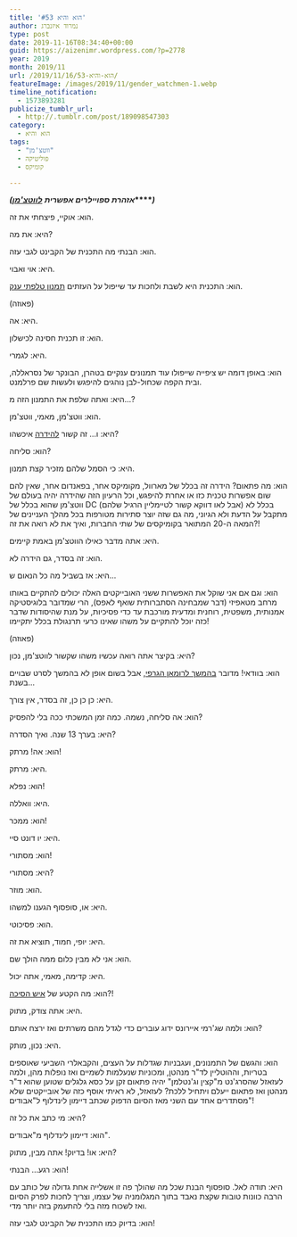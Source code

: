 ```yaml
---
title: 'הוא והיא #53'
author: נמרוד איזנברג
type: post
date: 2019-11-16T08:34:40+00:00
guid: https://aizenimr.wordpress.com/?p=2778
year: 2019
month: 2019/11
url: /2019/11/16/הוא-והיא-53/
featureImage: /images/2019/11/gender_watchmen-1.webp
timeline_notification:
  - 1573893281
publicize_tumblr_url:
  - http://.tumblr.com/post/189098547303
category:
  - הוא והיא
tags:
  - "ווטצ'מן"
  - פוליטיקה
  - קומיקס

---
```

**_(אזהרת ספויילרים אפשרית_** **_[לווטצ'מן][1]_****_)_**

הוא: אוקיי, פיצחתי את זה.

היא: את מה?

הוא: הבנתי מה התכנית של הקבינט לגבי עזה.

היא: אוי ואבוי.

הוא: התכנית היא לשבת ולחכות עד שייפול על העזתים [תמנון טלפתי ענק][2].

(פאוזה)

היא: אה.

הוא: זו תכנית חסינה לכישלון.

היא: לגמרי.

הוא: באופן דומה יש ציפייה שייפולו עוד תמנונים ענקיים בטהרן, הבונקר של נסראללה, ובית הקפה שכחול-לבן נוהגים להיפגש ולעשות שם פרלמנט.

היא: ואתה שלפת את התמנון הזה מ...?

הוא: ווטצ'מן, מאמי, ווטצ'מן.

היא: ו... זה קשור [להידרה][3] איכשהו?

הוא: סליחה?

היא: כי הסמל שלהם מזכיר קצת תמנון.

הוא: מה פתאום? הידרה זה בכלל של מארוול, מקומיקס אחר, בפאנדום אחר, שאין להם שום אפשרות טכנית כזו או אחרת להיפגש, וכל הרעיון הזה שהידרה יהיה בעולם של ווטצ'מן שהוא בכלל של DC (אבל לאו דווקא קשור לטיימליין הרגיל שלהם) בכלל לא מתקבל על הדעת ולא הגיוני, מה גם שזה יוצר סתירות מטורפות בכל מהלך העניינים של המאה ה-20 המתואר בקומיקסים של שתי החברות, ואיך את לא רואה את זה?!

היא: אתה מדבר כאילו הווטצ'מן באמת קיימים.

הוא: זה בסדר, גם הידרה לא.

היא: אז בשביל מה כל הנאום ש...

הוא: וגם אם אני שוקל את האפשרות ששני האובייקטים האלה יכולים להתקיים באותו מרחב מטאפיזי (דבר שמבחינה הסתברותית שואף לאפס), הרי שמדובר בלוגיסטיקה אמנותית, משפטית, רוחנית ומדעית מורכבת עד כדי פסיכיות, על מנת שהיסודות שדבר כזה יוכל להתקיים על משהו שאינו כרעי תרנגולת בכלל יתקיימו!

(פאוזה)

היא: בקיצר אתה רואה עכשיו משהו שקשור לווטצ'מן, נכון?

הוא: בוודאי! מדובר [בהמשך לרומאן הגרפי][4], אבל בשום אופן לא בהמשך לסרט שבויים בשנת...

היא: כן כן כן, זה בסדר, אין צורך.

הוא: אה סליחה, נשמה. כמה זמן המשכתי ככה בלי להפסיק?

היא: בערך 13 שנה. ואיך הסדרה?

הוא: אה! מרתק!

היא: מרתק.

הוא: נפלא!

היא: וואללה.

הוא: ממכר!

היא: יו דונט סיי.

הוא: מסתורי!

היא: מסתורי?

הוא: מוזר.

היא: או, סופסוף הגענו למשהו.

הוא: פסיכוטי.

היא: יופי, חמוד, תוציא את זה.

הוא: אני לא מבין כלום ממה הולך שם.

היא: קדימה, מאמי, אתה יכול.

הוא: מה הקטע של [איש הסיכה][5]?!

היא: אתה צודק, מתוק.

הוא: ולמה שג'רמי איירונס ידוג עוברים כדי לגדל מהם משרתים ואז ירצח אותם?

היא: נכון, מותק.

הוא: והגשם של התמנונים, ועגבניות שגדלות על העצים, והקבאלרי השביעי שאוספים בטריות, וההוטליין לד"ר מנהטן, ומכוניות שנעלמות לשמיים ואז נופלות מהן, ולמה לעזאזל שהסרג'נט מ"קצין וג'נטלמן" יהיה פתאום זקן על כסא גלגלים שטוען שהוא ד"ר מנהטן ואז פתאום ייעלם ויתחיל ללכת? לעזאזל, לא ראיתי אוסף כזה של אובייקטים שלא מסתדרים אחד עם השני מאז הסיום הדפוק שכתב דיימון לינדלוף ל"אבודים"!

היא: מי כתב את כל זה?

הוא: דיימון לינדלוף מ"אבודים".

היא: או! בדיוק! אתה מבין, מתוק?

הוא: רגע... הבנתי!

היא: תודה לאל. סופסוף הבנת שכל מה שהולך פה זו אשלייה אחת גדולה של כותב עם הרבה כוונות טובות שקצת נאבד בתוך המגלומניה של עצמו, וצריך לחכות לפרק הסיום ואז לשכוח מזה בלי להתעמק בזה יותר מדי.

הוא: בדיוק כמו התכנית של הקבינט לגבי עזה!

 [1]: https://watchmen.fandom.com/
 [2]: https://watchmen.fandom.com/wiki/Alien_Monster
 [3]: https://marvelcinematicuniverse.fandom.com/wiki/HYDRA
 [4]: https://watchmen.fandom.com/wiki/Watchmen_(TV_series)
 [5]: https://www.cbr.com/watchmen-damon-lindelof-lube-man/